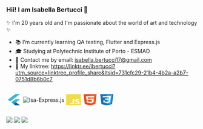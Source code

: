 ### Hii! I am Isabella Bertucci 👋 

✨ I'm 20 years old and I'm passionate about the world of art and technology ✨


- 📚 I’m currently learning QA testing, Flutter and Express.js
- 🎓 Studying at Polytechnic Institute of Porto - ESMAD
- 📩 Contact me by email: isabella.bertucci17@gmail.com
- 🌳 My linktree: https://linktr.ee/ibertucci?utm_source=linktree_profile_share&ltsid=731cfc29-21b4-4b2a-a2b7-0751d8b6b0c7

<div style="display: inline_block"><br>
  <img align="center" alt="Isa-Flutter" height="30" width="40" src="https://raw.githubusercontent.com/devicons/devicon/master/icons/flutter/flutter-original.svg">
  <img align="center" alt="Isa-Express.js" height="30" width="40" src="https://img.icons8.com/ios/512/express-js.png">
   <img align="center" alt="Isa-Js" height="30" width="40" src="https://raw.githubusercontent.com/devicons/devicon/master/icons/javascript/javascript-plain.svg">
  <img align="center" alt="Isa-HTML" height="30" width="40" src="https://raw.githubusercontent.com/devicons/devicon/master/icons/html5/html5-original.svg">
  <img align="center" alt="Isa-CSS" height="30" width="40" src="https://raw.githubusercontent.com/devicons/devicon/master/icons/css3/css3-original.svg">

##
 
<div> 
  
  <a href="https://www.linkedin.com/in/isabella-bertucci-8641521a3/" target="_blank"><img src="https://img.shields.io/badge/-LinkedIn-%230077B5?style=for-the-badge&logo=linkedin&logoColor=white" target="_blank"></a> 
  <a href="https://dribbble.com/ibertucci" target="_blank"><img src="https://img.shields.io/badge/Dribbble-EA4C89?style=for-the-badge&logo=dribbble&logoColor=white"></a> 
  <a href="https://www.behance.net/isabellabertucci" target="_blank"><img src="https://img.shields.io/badge/-Behance-blue?style=for-the-badge&logo=behance&logoColor=white"></a> 

</div>

